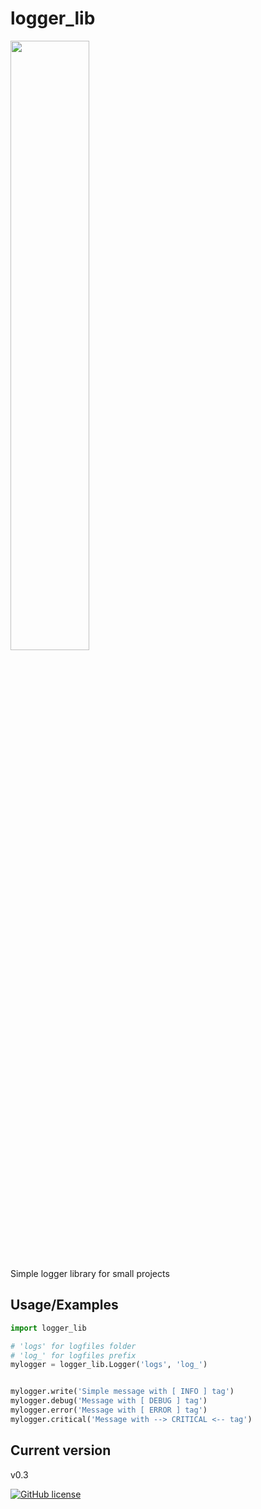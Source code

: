 # logger_lib
<img src="https://user-images.githubusercontent.com/112612414/203007923-089b7b0c-dab7-4648-8938-2de1daffd52d.png" width=50% height=50%>

Simple logger library for small projects

## Usage/Examples

```python
import logger_lib

# 'logs' for logfiles folder
# 'log_' for logfiles prefix
mylogger = logger_lib.Logger('logs', 'log_')


mylogger.write('Simple message with [ INFO ] tag')
mylogger.debug('Message with [ DEBUG ] tag')
mylogger.error('Message with [ ERROR ] tag')
mylogger.critical('Message with --> CRITICAL <-- tag')
```

## Current version
v0.3

<a href="https://github.com/iamantonreznik/logger_lib/blob/main/LICENSE"><img alt="GitHub license" src="https://img.shields.io/github/license/iamantonreznik/logger_lib?style=for-the-badge"></a><br>
